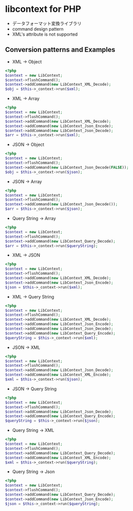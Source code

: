 # libcontext for PHP
* データフォーマット変換ライブラリ
* command design pattern
* XML's attribute is not supported

## Conversion patterns and Examples
+ XML -> Object
```php
<?php
$context = new LibContext;
$context->flushCommand();
$context->addCommand(new LibContext_XML_Decode);
$obj = $this->_context->run($xml);
```

+ XML -> Array
```php
<?php
$context = new LibContext;
$context->flushCommand();
$context->addCommand(new LibContext_XML_Decode);
$context->addCommand(new LibContext_Json_Encode);
$context->addCommand(new LibContext_Json_Decode);
$arr = $this->_context->run($xml);
```

+ JSON -> Object
```php
<?php
$context = new LibContext;
$context->flushCommand();
$context->addCommand(new LibContext_Json_Decode(FALSE));
$obj = $this->_context->run($json);
```

+ JSON -> Array
```php
<?php
$context = new LibContext;
$context->flushCommand();
$context->addCommand(new LibContext_Json_Decode());
$arr = $this->_context->run($json);
```

+ Query String -> Array
```php
<?php
$context = new LibContext;
$context->flushCommand();
$context->addCommand(new LibContext_Query_Decode);
$arr = $this->_context->run($queryString);
```

+ XML -> JSON
```php
<?php
$context = new LibContext;
$context->flushCommand();
$context->addCommand(new LibContext_XML_Decode);
$context->addCommand(new LibContext_Json_Encode);
$json = $this->_context->run($xml);
```

+ XML -> Query String
```php
<?php
$context = new LibContext;
$context->flushCommand();
$context->addCommand(new LibContext_XML_Decode);
$context->addCommand(new LibContext_Json_Encode);
$context->addCommand(new LibContext_Json_Decode);
$context->addCommand(new LibContext_Query_Encode);
$queryString = $this->_context->run($xml);
```

+ JSON -> XML
```php
<?php
$context = new LibContext;
$context->flushCommand();
$context->addCommand(new LibContext_Json_Decode);
$context->addCommand(new LibContext_XML_Encode);
$xml = $this->_context->run($json);
```

+ JSON -> Query String
```php
<?php
$context = new LibContext;
$context->flushCommand();
$context->addCommand(new LibContext_Json_Decode);
$context->addCommand(new LibContext_Query_Encode);
$queryString = $this->_context->run($json);
```

+ Query String -> XML
```php
<?php
$context = new LibContext;
$context->flushCommand();
$context->addCommand(new LibContext_Query_Decode);
$context->addCommand(new LibContext_XML_Encode);
$xml = $this->_context->run($queryString);
```

+ Query String -> Json
```php
<?php
$context = new LibContext;
$context->flushCommand();
$context->addCommand(new LibContext_Query_Decode);
$context->addCommand(new LibContext_Json_Encode);
$json = $this->_context->run($queryString);
```
